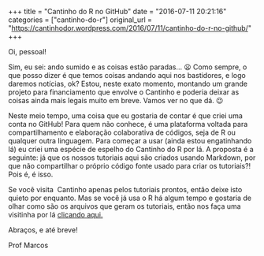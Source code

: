 +++
title = "Cantinho do R no GitHub"
date = "2016-07-11 20:21:16"
categories = ["cantinho-do-r"]
original_url = "https://cantinhodor.wordpress.com/2016/07/11/cantinho-do-r-no-github/"
+++

<article id="post-135" class="post-135 post type-post status-publish format-standard hentry category-avisos-e-noticias">
<p>
Oi, pessoal!
</p>
<p>
Sim, eu sei: ando sumido e as coisas estão paradas… 😦 Como sempre, o que
posso dizer é que temos coisas andando aqui nos bastidores, e logo
daremos notícias, ok? Estou, neste exato momento, montando um grande
projeto para financiamento que envolve o Cantinho e poderia deixar as
coisas ainda mais legais muito em breve. Vamos ver no que dá. 😉
</p>
<p>
Neste meio tempo, uma coisa que eu gostaria de contar é que criei uma
conta no GitHub! Para quem não conhece, é uma plataforma voltada para
compartilhamento e elaboração colaborativa de códigos, seja de R ou
qualquer outra linguagem. Para começar a usar (ainda estou engatinhando
lá) eu criei uma espécie de espelho do Cantinho do R por lá. A proposta
é a seguinte: já que os nossos tutoriais aqui são criados usando
Markdown, por que não compartilhar o próprio código fonte usado para
criar os tutoriais?! Pois é, é isso.
</p>
<p>
Se você visita  Cantinho apenas pelos tutoriais prontos, então deixe
isto quieto por enquanto. Mas se você já usa o R há algum tempo e
gostaria de olhar como são os arquivos que geram os tutoriais, então nos
faça uma visitinha por lá
<a href="https://github.com/marcosvital/CantinhodoR">clicando aqui.</a>
</p>
<p>
Abraços, e até breve!
</p>
<p>
Prof Marcos
</p>

</article>

